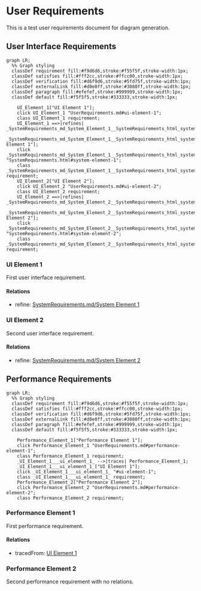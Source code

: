 # User Requirements

This is a test user requirements document for diagram generation.

## User Interface Requirements

```mermaid
graph LR;
  %% Graph styling
  classDef requirement fill:#f9d6d6,stroke:#f55f5f,stroke-width:1px;
  classDef satisfies fill:#fff2cc,stroke:#ffcc00,stroke-width:1px;
  classDef verification fill:#d6f9d6,stroke:#5fd75f,stroke-width:1px;
  classDef externalLink fill:#d0e0ff,stroke:#3080ff,stroke-width:1px;
  classDef paragraph fill:#efefef,stroke:#999999,stroke-width:1px;
  classDef default fill:#f5f5f5,stroke:#333333,stroke-width:1px;

    UI_Element_1["UI Element 1"];
    click UI_Element_1 "UserRequirements.md#ui-element-1";
    class UI_Element_1 requirement;
    UI_Element_1 ==>|refines| _SystemRequirements_md_System_Element_1__SystemRequirements_html_system_element_1_;
    _SystemRequirements_md_System_Element_1__SystemRequirements_html_system_element_1_["SystemRequirements.md/System Element 1"];
    click _SystemRequirements_md_System_Element_1__SystemRequirements_html_system_element_1_ "SystemRequirements.html#system-element-1";
    class _SystemRequirements_md_System_Element_1__SystemRequirements_html_system_element_1_ requirement;
    UI_Element_2["UI Element 2"];
    click UI_Element_2 "UserRequirements.md#ui-element-2";
    class UI_Element_2 requirement;
    UI_Element_2 ==>|refines| _SystemRequirements_md_System_Element_2__SystemRequirements_html_system_element_2_;
    _SystemRequirements_md_System_Element_2__SystemRequirements_html_system_element_2_["SystemRequirements.md/System Element 2"];
    click _SystemRequirements_md_System_Element_2__SystemRequirements_html_system_element_2_ "SystemRequirements.html#system-element-2";
    class _SystemRequirements_md_System_Element_2__SystemRequirements_html_system_element_2_ requirement;
```


### UI Element 1

First user interface requirement.

#### Relations
  * refine: [SystemRequirements.md/System Element 1](SystemRequirements.html#system-element-1)

### UI Element 2

Second user interface requirement.

#### Relations
  * refine: [SystemRequirements.md/System Element 2](SystemRequirements.html#system-element-2)

## Performance Requirements

```mermaid
graph LR;
  %% Graph styling
  classDef requirement fill:#f9d6d6,stroke:#f55f5f,stroke-width:1px;
  classDef satisfies fill:#fff2cc,stroke:#ffcc00,stroke-width:1px;
  classDef verification fill:#d6f9d6,stroke:#5fd75f,stroke-width:1px;
  classDef externalLink fill:#d0e0ff,stroke:#3080ff,stroke-width:1px;
  classDef paragraph fill:#efefef,stroke:#999999,stroke-width:1px;
  classDef default fill:#f5f5f5,stroke:#333333,stroke-width:1px;

    Performance_Element_1["Performance Element 1"];
    click Performance_Element_1 "UserRequirements.md#performance-element-1";
    class Performance_Element_1 requirement;
    _UI_Element_1___ui_element_1_ -->|traces| Performance_Element_1;
    _UI_Element_1___ui_element_1_["UI Element 1"];
    click _UI_Element_1___ui_element_1_ "#ui-element-1";
    class _UI_Element_1___ui_element_1_ requirement;
    Performance_Element_2["Performance Element 2"];
    click Performance_Element_2 "UserRequirements.md#performance-element-2";
    class Performance_Element_2 requirement;
```


### Performance Element 1

First performance requirement.

#### Relations
  * tracedFrom: [UI Element 1](#ui-element-1)

### Performance Element 2

Second performance requirement with no relations.